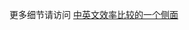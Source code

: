 更多细节请访问 [中英文效率比较的一个侧面](https://eagleboost.com/2023/08/05/%E4%B8%AD%E8%8B%B1%E6%96%87%E6%95%88%E7%8E%87%E6%AF%94%E8%BE%83%E7%9A%84%E4%B8%80%E4%B8%AA%E4%BE%A7%E9%9D%A2/)
